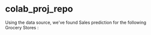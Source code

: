 # colab_proj_repo



Using the data source, we've found Sales prediction for the following Grocery Stores :



